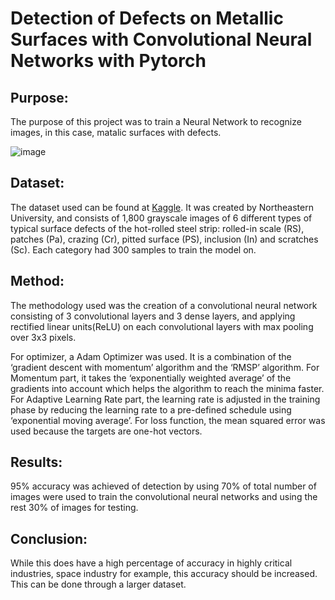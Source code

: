 # Detection of Defects on Metallic Surfaces with Convolutional Neural Networks with Pytorch

## Purpose:
The purpose of this project was to train a Neural Network to recognize images, in this case, matalic surfaces with defects. 

![image]("local/Fig.jpg")

## Dataset:
The dataset used can be found at [Kaggle](https://www.kaggle.com/fantacher/neu-metal-surface-defects-data). It was created by Northeastern University, and consists of 1,800 grayscale images of 6 different types of typical surface defects of the hot-rolled steel strip: rolled-in scale (RS), patches (Pa), crazing (Cr), pitted surface (PS), inclusion (In) and scratches (Sc). Each category had 300 samples to train the model on. 

## Method:
The methodology used was the creation of a convolutional neural network consisting of 3 convolutional layers and 3 dense layers, and applying rectified linear units(ReLU) on each convolutional layers with max pooling over 3x3 pixels.

For optimizer, a Adam Optimizer was used. It is a combination of the ‘gradient descent with momentum’ algorithm and the ‘RMSP’ algorithm. For Momentum part, it takes the ‘exponentially weighted average’ of the gradients into account which helps the algorithm to reach the minima faster. For Adaptive Learning Rate part, the learning rate is adjusted in the training phase by reducing the learning rate to a pre-defined schedule using ‘exponential moving average’. For loss function, the mean squared error was used because the targets are one-hot vectors.

## Results:
95% accuracy was achieved of detection by using 70% of total number of images were used to train the convolutional neural networks and using the rest 30% of images for testing. 

## Conclusion:

While this does have a high percentage of accuracy in highly critical industries, space industry for example, this accuracy should be increased. This can be done through a larger dataset.
